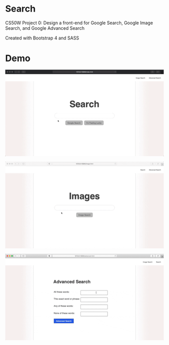 # Search

CS50W Project 0: Design a front-end for Google Search, Google Image Search, and Google Advanced Search

Created with Bootstrap 4 and SASS

# Demo 

![Search Demo](demo/Search.gif)

![Search Image Demo](demo/Image.gif)

![Advanced Search Demo](demo/Advanced.gif)
